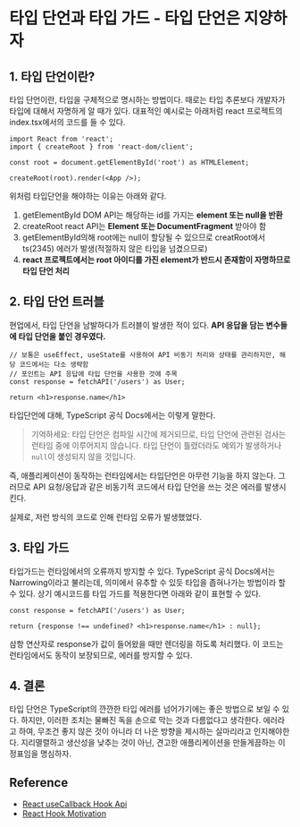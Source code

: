 # 타입 단언과 타입 가드 - 타입 단언은 지양하자

   

   ## 1. 타입 단언이란?

타입 단언이란, 타입을 구체적으로 명시하는 방법이다. 때로는 타입 추론보다 개발자가 타입에 대해서 자명하게 알 때가 있다. 대표적인 예시로는 아래처럼 react 프로젝트의 index.tsx에서의 코드를 들 수 있다.

```React
import React from 'react';
import { createRoot } from 'react-dom/client';

const root = document.getElementById('root') as HTMLElement;

createRoot(root).render(<App />);
```

위처럼 타입단언을 해야하는 이유는 아래와 같다.

1. getElementById DOM API는 해당하는 id를 가지는 **element 또는 null을 반환**
2. createRoot react API는 **Element 또는 DocumentFragment** 받아야 함
3. getElementById의해 root에는 null이 할당될 수 있으므로 creatRoot에서 ts(2345) 에러가 발생(적절하지 않은 타입을 넘겼으므로)
4. **react 프로젝트에서는 root 아이디를 가진 element가 반드시 존재함이 자명하므로 타입 단언 처리**



## 2. 타입 단언 트러블

현업에서, 타입 단언을 남발하다가 트러블이 발생한 적이 있다. **API 응답을 담는 변수들에 타입 단언을 붙인 경우였다.**

```react
// 보통은 useEffect, useState를 사용하여 API 비동기 처리와 상태를 관리하지만, 해당 코드에서는 다소 생략함
// 포인트는 API 응답에 타입 단언을 사용한 것에 주목
const response = fetchAPI('/users') as User;

return <h1>response.name</h1>
```

타입단언에 대해, TypeScript 공식 Docs에서는 이렇게 말한다.

> 기억하세요: 타입 단언은 컴파일 시간에 제거되므로, 타입 단언에 관련된 검사는 런타임 중에 이루어지지 않습니다. 타입 단언이 틀렸더라도 예외가 발생하거나 `null`이 생성되지 않을 것입니다.

즉, 애플리케이션이 동작하는 런타임에서는 타입단언은 아무런 기능을 하지 않는다. 그러므로 API 요청/응답과 같은 비동기적 코드에서 타입 단언을 쓰는 것은 에러를 발생시킨다.

실제로, 저런 방식의 코드로 인해 런타임 오류가 발생했었다.



## 3. 타입 가드

타입가드는 런타임에서의 오류까지 방지할 수 있다. TypeScript 공식 Docs에서는 Narrowing이라고 불리는데, 의미에서 유추할 수 있듯 타입을 좁혀나가는 방법이라 할 수 있다. 상기 예시코드를 타입 가드를 적용한다면 아래와 같이 표현할 수 있다.

```react
const response = fetchAPI('/users') as User;

return {response !== undefined? <h1>response.name</h1> : null};
```

삼항 연산자로 response가 값이 들어왔을 때만 렌더링을 하도록 처리했다. 이 코드는 런타임에서도 동작이 보장되므로, 에러를 방지할 수 있다.



## 4. 결론

타입 단언은 TypeScript의 깐깐한 타입 에러를 넘어가기에는 좋은 방법으로 보일 수 있다. 하지만, 이러한 조치는 물빠진 독을 손으로 막는 것과 다름없다고 생각한다. 에러라고 하여, 무조건 좋지 않은 것이 아니라 더 나은 방향을 제시하는 실마리라고 인지해야한다. 지리멸렬하고 생산성을 낮추는 것이 아닌, 견고한 애플리케이션을 만들게끔하는 이정표임을 명심하자.

   

   ## Reference

   * [React useCallback Hook Api](https://ko.reactjs.org/docs/hooks-reference.html#usecallback)
   * [React Hook Motivation](https://ko.reactjs.org/docs/hooks-intro.html#motivation)

